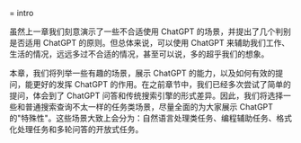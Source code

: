 = intro

虽然上一章我们刻意演示了一些不合适使用 ChatGPT 的场景，并提出了几个判别是否适用 ChatGPT 的原则。但总体来说，可以使用 ChatGPT 来辅助我们工作、生活的情况，远远多过不合适的情况，甚至可以说，多的超乎我们的想象。

本章，我们将列举一些有趣的场景，展示 ChatGPT 的能力，以及如何有效的提问，能更好的发挥 ChatGPT 的作用。在之前章节中，我们已经多次尝试了简单的提问，体会到了 ChatGPT 问答和传统搜索引擎的形式差异。因此，我们将选择一些和普通搜索查询不太一样的任务类场景，尽量全面的为大家展示 ChatGPT 的"特殊性"。这些场景大致上会分为：自然语言处理类任务、编程辅助任务、格式化处理任务和多轮问答的开放式任务。


